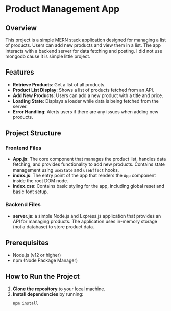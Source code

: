 # Product Management App

## Overview
This project is a simple MERN stack  application designed for managing a list of products. Users can add new products and view them in a list. The app interacts with a backend server for data fetching and posting.
I did not use mongodb cause it is simple little project.

## Features

- **Retrieve Products**: Get a list of all products.
- **Product List Display**: Shows a list of products fetched from an API.
- **Add New Products**: Users can add a new product with a title and price.
- **Loading State**: Displays a loader while data is being fetched from the server.
- **Error Handling**: Alerts users if there are any issues when adding new products.

## Project Structure
### Frontend Files
- **App.js**: The core component that manages the product list, handles data fetching, and provides functionality to add new products. Contains state management using `useState` and `useEffect` hooks.
- **index.js**: The entry point of the app that renders the `App` component inside the root DOM node.
- **index.css**: Contains basic styling for the app, including global reset and basic font setup.

### Backend Files 
- **server.js**:  a simple Node.js and Express.js application that provides an API for managing products. The application uses in-memory storage (not a database) to store product data.

## Prerequisites

- Node.js (v12 or higher)
- npm (Node Package Manager)

## How to Run the Project
1. **Clone the repository** to your local machine.
2. **Install dependencies** by running:
   ```bash
   npm install
